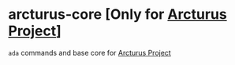 # arcturus-core [Only for [Arcturus Project](https://github.com/Oneago/arcturus-project)]

`ada` commands and base core for [Arcturus Project](https://github.com/Oneago/arcturus-project)
